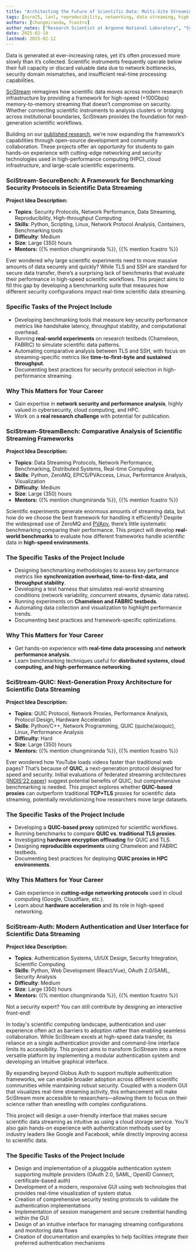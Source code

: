 ```yaml
---
title: "Architecting the Future of Scientific Data: Multi-Site Streaming Without Compromise"
tags: [osre25, lanl, reproducibility, networking, data streaming, high performance computing, benchmarking, testbeds, cyber security]
authors: [chungmiranda, fcastro]
author_notes: ["Research Scientist at Argonne National Laboratory", "Systems Developer at Argonne National Laboratory"]
date: 2025-02-10
lastmod: 2025-02-12
---
```


Data is generated at ever-increasing rates, yet it’s often processed more slowly than it’s collected. Scientific instruments frequently operate below their full capacity or discard 
valuable data due to network bottlenecks, security domain mismatches, and insufficient real-time processing capabilities. 

[SciStream](https://github.com/scistream/scistream-proto) reimagines how scientific data moves across modern research infrastructure by providing a framework for high-speed (+100Gbps) 
memory-to-memory streaming that doesn’t compromise on security. Whether connecting scientific instruments to analysis clusters or bridging across institutional boundaries, SciStream provides the foundation for next-generation scientific 
workflows.

Building on our [published research](https://dl.acm.org/doi/abs/10.1145/3502181.3531475), we’re now expanding the framework’s capabilities through open-source development and community 
collaboration. These projects offer an opportunity for 
students to gain hands-on experience with cutting-edge networking and security technologies used in high-performance computing (HPC), cloud infrastructure, and large-scale scientific 
experiments.

### SciStream-SecureBench: A Framework for Benchmarking Security Protocols in Scientific Data Streaming

**Project Idea Description:**

- **Topics**: Security Protocols, Network Performance, Data Streaming, Reproducibility, High-throughput Computing
- **Skills**: Python, Scripting, Linux, Network Protocol Analysis, Containers, Benchmarking tools
- **Difficulty**: Medium
- **Size**: Large (350) hours
- **Mentors:** {{% mention chungmiranda %}}, {{% mention fcastro %}}

Ever wondered why large scientific experiments need to move massive amounts of data securely and quickly? While TLS and SSH are standard for secure data transfer, 
there’s a surprising lack of benchmarks that evaluate their performance in high-speed scientific workflows. This project aims to fill this gap by developing a benchmarking suite that 
measures how different security configurations impact real-time scientific data streaming.

### **Specific Tasks of the Project Include**

- Developing benchmarking tools that measure key security performance metrics like handshake latency, throughput stability, and computational overhead.
- Running **real-world experiments** on research testbeds (Chameleon, FABRIC) to simulate scientific data patterns.
- Automating comparative analysis between TLS and SSH, with focus on streaming-specific metrics like **time-to-first-byte and sustained throughput**.
- Documenting best practices for security protocol selection in high-performance streaming.

### **Why This Matters for Your Career**

- Gain expertise in **network security and performance analysis**, highly valued in cybersecurity, cloud computing, and HPC.
- Work on a **real research challenge** with potential for publication.

### SciStream-StreamBench: Comparative Analysis of Scientific Streaming Frameworks

**Project Idea Description:**

- **Topics**: Data Streaming Protocols, Network Performance, Benchmarking, Distributed Systems, Real-time Computing
- **Skills**: Python, ZeroMQ, EPICS/PVAccess, Linux, Performance Analysis, Visualization
- **Difficulty**: Medium
- **Size**: Large (350) hours
- **Mentors:** {{% mention chungmiranda %}}, {{% mention fcastro %}}

Scientific experiments generate enormous amounts of streaming data, but how do we choose the best framework for handling it efficiently? Despite the widespread use of ZeroMQ and 
[PVApy](https://dl.acm.org/doi/10.1145/3624062.3624610), 
there’s little systematic benchmarking comparing their performance. This project will develop **real-world benchmarks** to evaluate how different frameworks handle scientific data in 
**high-speed environments**.

### **The Specific Tasks of the Project Include**

- Designing benchmarking methodologies to assess key performance metrics like **synchronization overhead, time-to-first-data, and throughput stability**.
- Developing a test harness that simulates real-world streaming conditions (network variability, concurrent streams, dynamic data rates).
- Running experiments on **Chameleon and FABRIC testbeds**.
- Automating data collection and visualization to highlight performance trends.
- Documenting best practices and framework-specific optimizations.

### **Why This Matters for Your Career**

- Get hands-on experience with **real-time data processing** and **network performance analysis**.
- Learn benchmarking techniques useful for **distributed systems, cloud computing, and high-performance networking**.

### SciStream-QUIC: Next-Generation Proxy Architecture for Scientific Data Streaming

**Project Idea Description:**

- **Topics**: QUIC Protocol, Network Proxies, Performance Analysis, Protocol Design, Hardware Acceleration
- **Skills**: Python/C++, Network Programming, QUIC (quiche/aioquic), Linux, Performance Analysis
- **Difficulty**: Hard
- **Size**: Large (350) hours
- **Mentors:** {{% mention chungmiranda %}}, {{% mention fcastro %}}

Ever wondered how YouTube loads videos faster than traditional web pages? That’s because of **QUIC**, a next-generation protocol designed for speed and security. Initial evaluations 
of federated streaming architectures ([INDIS'22
paper](https://par.nsf.gov/servlets/purl/10380551)) suggest potential benefits of QUIC, but comprehensive benchmarking is
needed. This project explores whether **QUIC-based proxies** can outperform traditional **TCP+TLS** proxies for scientific data streaming, potentially revolutionizing how researchers move 
large datasets.

### **The Specific Tasks of the Project Include**

- Developing a **QUIC-based proxy** optimized for scientific workflows.
- Running benchmarks to compare **QUIC vs. traditional TLS proxies**.
- Investigating **hardware encryption offloading** for QUIC and TLS.
- Designing **reproducible experiments** using Chameleon and FABRIC testbeds.
- Documenting best practices for deploying **QUIC proxies in HPC environments**.

### **Why This Matters for Your Career**

- Gain experience in **cutting-edge networking protocols** used in cloud computing (Google, Cloudflare, etc.).
- Learn about **hardware acceleration** and its role in high-speed networking.

### SciStream-Auth: Modern Authentication and User Interface for Scientific Data Streaming

**Project Idea Description:**

- **Topics**: Authentication Systems, UI/UX Design, Security Integration, Scientific Computing
- **Skills**: Python, Web Development (React/Vue), OAuth 2.0/SAML, Security Analysis
- **Difficulty**: Medium
- **Size**: Large (350) hours
- **Mentors:** {{% mention chungmiranda %}}, {{% mention fcastro %}}

Not a security expert? You can still contribute by designing an interactive front-end!

In today's scientific computing landscape, authentication and user experience often act as barriers to adoption rather than enabling seamless collaboration. While SciStream excels at 
high-speed data transfer, its reliance on a single authentication provider and command-line interface limits its accessibility. This project aims to transform SciStream into a more 
versatile platform by implementing a modular authentication system and developing an intuitive graphical interface.

By expanding beyond Globus Auth to support multiple authentication frameworks, we can enable broader adoption across different scientific communities while maintaining robust security. 
Coupled with a modern GUI that visualizes real-time streaming activity, this enhancement will make SciStream more accessible to researchers—allowing them to focus on their science rather 
than wrestling with complex configurations.

This project will design a user-friendly interface that makes secure scientific data streaming as intuitive as using a cloud storage service. You'll also gain hands-on experience with 
authentication methods used by industry leaders like Google and Facebook, while directly improving access to scientific data.

### **The Specific Tasks of the Project Include**

- Design and implementation of a pluggable authentication system supporting multiple providers (OAuth 2.0, SAML, OpenID Connect, certificate-based auth)
- Development of a modern, responsive GUI using web technologies that provides real-time visualization of system status
- Creation of comprehensive security testing protocols to validate the authentication implementations
- Implementation of session management and secure credential handling within the GUI
- Design of an intuitive interface for managing streaming configurations and monitoring data flows
- Creation of documentation and examples to help facilities integrate their preferred authentication mechanisms
